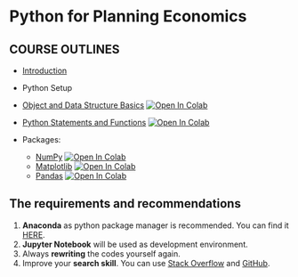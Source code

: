 # Python for Planning Economics

## COURSE OUTLINES

- [Introduction](https://github.com/saeed-saffari/Python-for-Economics-fall-2021/blob/main/Natural%20Resource%20Economics/Python%20for%20Economics%20-%20Introduction%20-%20UT%20-%20fall%202021.pdf)
- Python Setup
- [Object and Data Structure Basics](https://github.com/saeed-saffari/Python-for-Economics-fall-2021/blob/main/Natural%20Resource%20Economics/01%20-%20basic%20python.ipynb) [![Open In Colab](https://colab.research.google.com/assets/colab-badge.svg)](https://colab.research.google.com/github/saeed-saffari/Python-for-Economics-fall-2021/blob/main/Natural%20Resource%20Economics/01%20-%20basic%20python.ipynb)

- [Python Statements and Functions](https://github.com/saeed-saffari/Python-for-Economics-fall-2021/blob/main/Natural%20Resource%20Economics/02%20-%20Loops%20python.ipynb) [![Open In Colab](https://colab.research.google.com/assets/colab-badge.svg)](https://colab.research.google.com/github/saeed-saffari/Python-for-Economics-fall-2021/blob/main/Natural%20Resource%20Economics/02%20-%20Loops%20python.ipynb)

- Packages:
  - [NumPy]() [![Open In Colab](https://colab.research.google.com/assets/colab-badge.svg)]()
  - [Matplotlib]() [![Open In Colab](https://colab.research.google.com/assets/colab-badge.svg)]()
  - [Pandas]() [![Open In Colab](https://colab.research.google.com/assets/colab-badge.svg)]()


## The requirements and recommendations

1. **Anaconda** as python package manager is recommended. You can find it [HERE](https://www.anaconda.com/products/individual).
2. **Jupyter Notebook** will be used as development environment.
3. Always **rewriting** the codes yourself again.
4. Improve your **search skill**. You can use [Stack Overflow](https://stackoverflow.com/) and [GitHub](https://github.com/).
